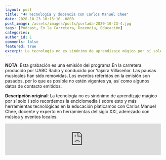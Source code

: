```yaml
---
layout: post
title: "🔊 Tecnología y docencia con Carlos Manuel Chee"
date: 2020-10-23 10:13:10 -0800
post_image: /assets/images/posts/portada-2020-10-23-4.jpg
tags: [Podcast, En la Carretera, Docencia, Educación]
categories:
author_id: 1
comments: false
featured: true
excerpt: La tecnología no es sinónimo de aprendizaje mágico por sí solo ( solo recordemos la enciclomedia ) sobre esto y más herramientas tecnológicas en la educación platicamos con Carlos Manuel Chee, docente y experto en herramientas del siglo XXI, aderezado con música y eventos locales.
---
```

**NOTA**: Esta grabación es una emisión del programa En la carretera producido por UABC Radio y conducido por Yajaira Villaseñor. Las pausas musicales han sido removidas. Los eventos referidos en la emisión son pasados, por lo que es posible no estén vigentes ya, así como algunos datos de contacto emitidos.

**Descripción original**: La tecnología no es sinónimo de aprendizaje mágico por sí solo ( solo recordemos la enciclomedia ) sobre esto y más herramientas tecnológicas en la educación platicamos con Carlos Manuel Chee, docente y experto en herramientas del siglo XXI, aderezado con música y eventos locales.

<iframe src="https://anchor.fm/tenemostecnologia/embed/episodes/Tecnologa-y-docencia-con-Carlos-Manuel-Chee-elftu9" height="102px" width="100%" frameborder="0" scrolling="no"></iframe>